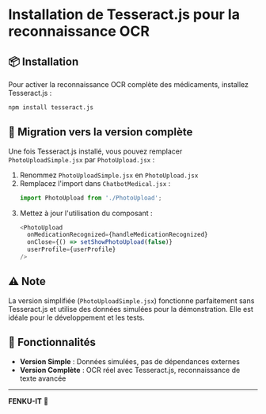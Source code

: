 # Installation de Tesseract.js pour la reconnaissance OCR

## 📦 Installation

Pour activer la reconnaissance OCR complète des médicaments, installez Tesseract.js :

```bash
npm install tesseract.js
```

## 🔄 Migration vers la version complète

Une fois Tesseract.js installé, vous pouvez remplacer `PhotoUploadSimple.jsx` par `PhotoUpload.jsx` :

1. Renommez `PhotoUploadSimple.jsx` en `PhotoUpload.jsx`
2. Remplacez l'import dans `ChatbotMedical.jsx` :
   ```javascript
   import PhotoUpload from './PhotoUpload';
   ```
3. Mettez à jour l'utilisation du composant :
   ```javascript
   <PhotoUpload
     onMedicationRecognized={handleMedicationRecognized}
     onClose={() => setShowPhotoUpload(false)}
     userProfile={userProfile}
   />
   ```

## ⚠️ Note

La version simplifiée (`PhotoUploadSimple.jsx`) fonctionne parfaitement sans Tesseract.js et utilise des données simulées pour la démonstration. Elle est idéale pour le développement et les tests.

## 🚀 Fonctionnalités

- **Version Simple** : Données simulées, pas de dépendances externes
- **Version Complète** : OCR réel avec Tesseract.js, reconnaissance de texte avancée

---

**FENKU-IT** 🚀
